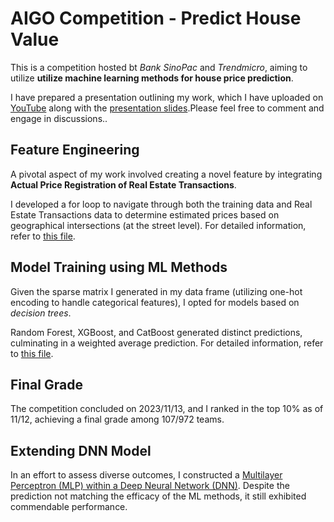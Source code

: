 # AIGO Competition - Predict House Value
This is a competition hosted bt *Bank SinoPac* and *Trendmicro*, aiming to utilize **utilize machine learning methods for house price prediction**. </p>
I have prepared a presentation outlining my work, which I have uploaded on [YouTube](https://www.youtube.com/watch?v=IHKnk4oO_f0) along with the [presentation slides](https://drive.google.com/file/d/1TtM6ZHAStXn6w2Whlg3uxuen6iA1zAG0/view?usp=share_link
).Please feel free to comment and engage in discussions..

## Feature Engineering
A pivotal aspect of my work involved creating a novel feature by integrating **Actual Price Registration of Real Estate Transactions**.</p>
I developed a for loop to navigate through both the training data and Real Estate Transactions data to determine estimated prices based on geographical intersections (at the street level). For detailed information, refer to [this file](finding_average_price_1111.ipynb). 

## Model Training using ML Methods
Given the sparse matrix I generated in my data frame (utilizing one-hot encoding to handle categorical features), I opted for models based on *decision trees*. </p>
Random Forest, XGBoost, and CatBoost generated distinct predictions, culminating in a weighted average prediction. For detailed information, refer to [this file](AIGO_competition.py).

## Final Grade
The competition concluded on 2023/11/13, and I ranked in the top 10% as of 11/12, achieving a final grade among 107/972 teams.

## Extending DNN Model
In an effort to assess diverse outcomes, I constructed a [Multilayer Perceptron (MLP) within a Deep Neural Network (DNN)](Elmomentum_1103_Dense.ipynb). Despite the prediction not matching the efficacy of the ML methods, it still exhibited commendable performance.
